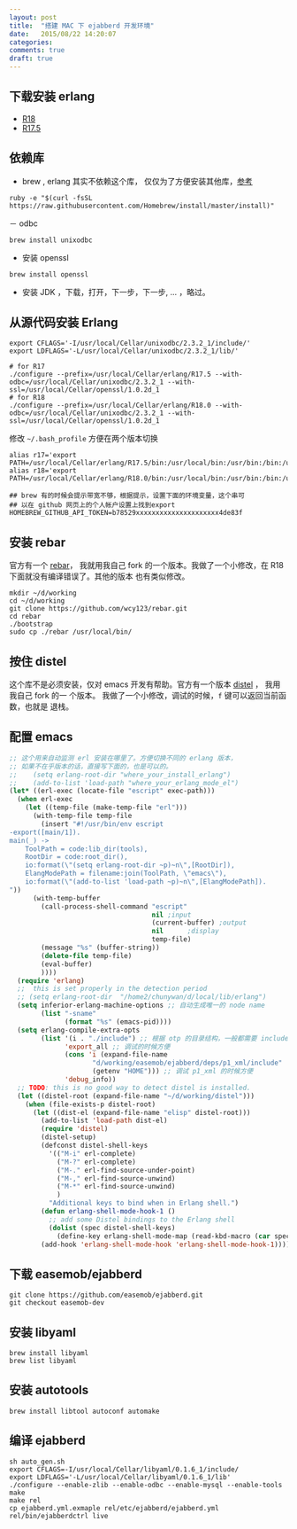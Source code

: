 ```yaml
---
layout: post
title:  "搭建 MAC 下 ejabberd 开发环境"
date:   2015/08/22 14:20:07
categories:
comments: true
draft: true
---
```



## 下载安装 erlang

 - [R18](http://www.erlang.org/download/otp_src_18.0.tar.gz)
 - [R17.5](http://www.erlang.org/download/otp_src_17.5.tar.gz)

## 依赖库

 - brew , erlang 其实不依赖这个库， 仅仅为了方便安装其他库，[参考](http://brew.sh)

 ```
 ruby -e "$(curl -fsSL https://raw.githubusercontent.com/Homebrew/install/master/install)"
 ```

 － odbc

 ```
 brew install unixodbc
 ```

 - 安装 openssl

 ```
 brew install openssl
 ```

 - 安装 JDK ，下载，打开，下一步，下一步, ... ，略过。

## 从源代码安装 Erlang

```
export CFLAGS='-I/usr/local/Cellar/unixodbc/2.3.2_1/include/'
export LDFLAGS='-L/usr/local/Cellar/unixodbc/2.3.2_1/lib/'

# for R17
./configure --prefix=/usr/local/Cellar/erlang/R17.5 --with-odbc=/usr/local/Cellar/unixodbc/2.3.2_1 --with-ssl=/usr/local/Cellar/openssl/1.0.2d_1
# for R18
./configure --prefix=/usr/local/Cellar/erlang/R18.0 --with-odbc=/usr/local/Cellar/unixodbc/2.3.2_1 --with-ssl=/usr/local/Cellar/openssl/1.0.2d_1
```

修改 `~/.bash_profile` 方便在两个版本切换

```
alias r17='export PATH=/usr/local/Cellar/erlang/R17.5/bin:/usr/local/bin:/usr/bin:/bin:/usr/sbin:/sbin'
alias r18='export PATH=/usr/local/Cellar/erlang/R18.0/bin:/usr/local/bin:/usr/bin:/bin:/usr/sbin:/sbin'

## brew 有的时候会提示带宽不够，根据提示，设置下面的环境变量，这个串可
## 以在 github 网页上的个人帐户设置上找到export
HOMEBREW_GITHUB_API_TOKEN=b78529xxxxxxxxxxxxxxxxxxxxx4de83f
```


## 安装 rebar

官方有一个 [rebar](https://github.com/basho/rebar)， 我就用我自己 fork
的一个版本。我做了一个小修改，在 R18 下面就没有编译错误了。其他的版本
也有类似修改。

```
mkdir ~/d/working
cd ~/d/working
git clone https://github.com/wcy123/rebar.git
cd rebar
./bootstrap
sudo cp ./rebar /usr/local/bin/
```

## 按住 distel

这个库不是必须安装，仅对 emacs 开发有帮助。官方有一个版本
[distel](https://github.com/massemanet/distel) ， 我用我自己 fork 的一
个版本。 我做了一个小修改，调试的时候，`f` 键可以返回当前函数，也就是
退栈。

## 配置 emacs

```el
;; 这个用来自动监测 erl 安装在哪里了。方便切换不同的 erlang 版本，
;; 如果不在乎版本的话，直接写下面的，也是可以的。
;;    (setq erlang-root-dir "where_your_install_erlang")
;;    (add-to-list 'load-path "where_your_erlang_mode_el")
(let* ((erl-exec (locate-file "escript" exec-path)))
  (when erl-exec
    (let ((temp-file (make-temp-file "erl")))
      (with-temp-file temp-file
        (insert "#!/usr/bin/env escript
-export([main/1]).
main(_) ->
    ToolPath = code:lib_dir(tools),
    RootDir = code:root_dir(),
    io:format(\"(setq erlang-root-dir ~p)~n\",[RootDir]),
    ElangModePath = filename:join(ToolPath, \"emacs\"),
    io:format(\"(add-to-list 'load-path ~p)~n\",[ElangModePath]).
"))
      (with-temp-buffer
        (call-process-shell-command "escript"
                                    nil ;input
                                    (current-buffer) ;output
                                    nil      ;display
                                    temp-file)
        (message "%s" (buffer-string))
        (delete-file temp-file)
        (eval-buffer)
        ))))
  (require 'erlang)
  ;;  this is set properly in the detection period
  ;; (setq erlang-root-dir  "/home2/chunywan/d/local/lib/erlang")
  (setq inferior-erlang-machine-options ;; 自动生成唯一的 node name
        (list "-sname"
              (format "%s" (emacs-pid))))
  (setq erlang-compile-extra-opts
        (list '(i . "./include") ;; 根据 otp 的目录结构，一般都需要 include
              'export_all ;; 调试的时候方便
              (cons 'i (expand-file-name
                     "d/working/easemob/ejabberd/deps/p1_xml/include"
                     (getenv "HOME"))) ;; 调试 p1_xml 的时候方便
              'debug_info))
  ;; TODO: this is no good way to detect distel is installed.
  (let ((distel-root (expand-file-name "~/d/working/distel")))
    (when (file-exists-p distel-root)
      (let ((dist-el (expand-file-name "elisp" distel-root)))
        (add-to-list 'load-path dist-el)
        (require 'distel)
        (distel-setup)
        (defconst distel-shell-keys
          '(("M-i" erl-complete)
            ("M-?" erl-complete)
            ("M-." erl-find-source-under-point)
            ("M-," erl-find-source-unwind)
            ("M-*" erl-find-source-unwind)
            )
          "Additional keys to bind when in Erlang shell.")
        (defun erlang-shell-mode-hook-1 ()
          ;; add some Distel bindings to the Erlang shell
          (dolist (spec distel-shell-keys)
            (define-key erlang-shell-mode-map (read-kbd-macro (car spec)) (cadr spec))))
        (add-hook 'erlang-shell-mode-hook 'erlang-shell-mode-hook-1))))
```

## 下载 easemob/ejabberd

```
git clone https://github.com/easemob/ejabberd.git
git checkout easemob-dev
```

## 安装 libyaml

```
brew install libyaml
brew list libyaml
```

## 安装 autotools

```
brew install libtool autoconf automake
```


## 编译 ejabberd

```
sh auto_gen.sh
export CFLAGS=-I/usr/local/Cellar/libyaml/0.1.6_1/include/
export LDFLAGS='-L/usr/local/Cellar/libyaml/0.1.6_1/lib'
./configure --enable-zlib --enable-odbc --enable-mysql --enable-tools
make
make rel
cp ejabberd.yml.exmaple rel/etc/ejabberd/ejabberd.yml
rel/bin/ejabberdctrl live
```
